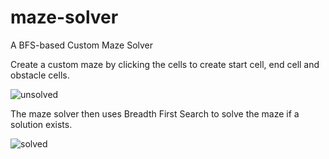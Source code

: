 # maze-solver
A BFS-based Custom Maze Solver

<p>
  Create a custom maze by clicking the cells to create start cell, end cell and obstacle cells.
</p>

![unsolved](https://github.com/dawnorak/maze-solver/assets/94104558/0f2ef9c5-b21a-4b6c-be69-477bde974651)

<p>
  The maze solver then uses Breadth First Search to solve the maze if a solution exists.
</p>

![solved](https://github.com/dawnorak/maze-solver/assets/94104558/b473782c-0c68-4ddf-8cab-fba28b7bc60d)

